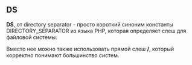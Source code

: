 ## DS

**DS**, от directory separator - просто короткий синоним константы DIRECTORY_SEPARATOR из языка PHP, которая определяет слеш для файловой системы.

Вместо нее можно также использовать прямой слеш **/**, который корректно понимают большинство систем.
